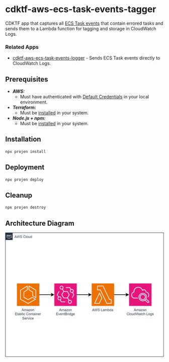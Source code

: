 # cdktf-aws-ecs-task-events-tagger

CDKTF app that captures all [ECS Task events](https://docs.aws.amazon.com/AmazonECS/latest/developerguide/ecs_task_events.html) that contain errored tasks and sends them to a Lambda function for tagging and storage in CloudWatch Logs.

### Related Apps

- [cdktf-aws-ecs-task-events-logger](https://github.com/garysassano/cdktf-aws-ecs-task-events-logger) - Sends ECS Task events directly to CloudWatch Logs.

## Prerequisites

- **_AWS:_**
  - Must have authenticated with [Default Credentials](https://registry.terraform.io/providers/hashicorp/aws/latest/docs#authentication-and-configuration) in your local environment.
- **_Terraform:_**
  - Must be [installed](https://developer.hashicorp.com/terraform/tutorials/aws-get-started/install-cli#install-terraform) in your system.
- **_Node.js + npm:_**
  - Must be [installed](https://docs.npmjs.com/downloading-and-installing-node-js-and-npm) in your system.

## Installation

```sh
npx projen install
```

## Deployment

```sh
npx projen deploy
```

## Cleanup

```sh
npx projen destroy
```

## Architecture Diagram

![Architecture Diagram](./src/assets/arch-diagram.svg)
